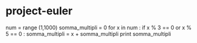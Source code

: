 # project-euler
num = range (1,1000)
somma_multipli = 0
for x in num :
 if x % 3 == 0 or x % 5 == 0 :
   somma_multipli = x + somma_multipli
print somma_multipli
